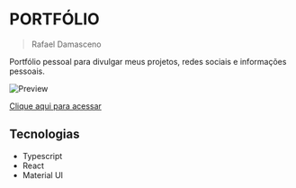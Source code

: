 # PORTFÓLIO 
> Rafael Damasceno

Portfólio pessoal para divulgar meus projetos, redes sociais e informações pessoais. 


![Preview](./.github/)

[Clique aqui para acessar](https://rafael-damasceno.github.io/my-portfolio)

## Tecnologias

- Typescript
- React
- Material UI